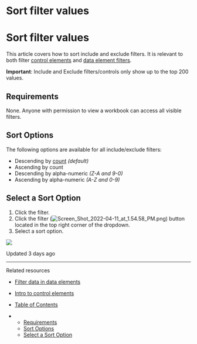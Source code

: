 # Sort filter values

# Sort filter values

This article covers how to sort include and exclude filters. It is relevant to both filter [control elements](/docs/intro-to-control-elements) and [data element filters](/docs/data-element-filters).

**Important**: Include and Exclude filters/controls only show up to the top 200 values.

## Requirements

None. Anyone with permission to view a workbook can access all visible filters.

## Sort Options

The following options are available for all include/exclude filters:

* Descending by [count](/docs/count) *(default)*
* Ascending by count
* Descending by alpha-numeric *(Z-A and 9-0)*
* Ascending by alpha-numeric *(A-Z and 0-9)*

## Select a Sort Option

1. Click the filter.
2. Click the filter (![Screen_Shot_2022-04-11_at_1.54.58_PM.png](https://files.readme.io/a878f58-Screen_Shot_2022-04-11_at_1.54.58_PM.png)) button located in the top right corner of the dropdown.
3. Select a sort option.

![](https://files.readme.io/e7c0956-2022-04-11_13-51-22_1.gif)

Updated 3 days ago

---

Related resources

* [Filter data in data elements](/docs/data-element-filters)
* [Intro to control elements](/docs/intro-to-control-elements)

* [Table of Contents](#)
* + [Requirements](#requirements)
  + [Sort Options](#sort-options)
  + [Select a Sort Option](#select-a-sort-option)